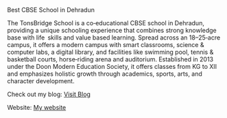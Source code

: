 Best CBSE School in Dehradun 

The TonsBridge School is a co‑educational CBSE school in Dehradun, providing a unique schooling experience that combines strong knowledge base with life skills and value based learning. Spread across an 18–25‑acre campus, it offers a modern campus with smart classrooms, science & computer labs, a digital library, and facilities like swimming pool, tennis & basketball courts, horse‑riding arena and auditorium. Established in 2013 under the Doon Modern Education Society, it offers classes from KG to XII and emphasizes holistic growth through academics, sports, arts, and character development.

Check out my blog: [Visit Blog](https://www.thetonsbridge.com/blog/cbse-affiliated-school-in-dehradun-for-your-child/) 

Website: [My website](https://www.thetonsbridge.com/)
